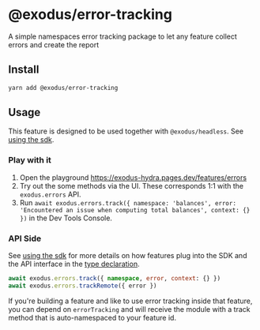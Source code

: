 # @exodus/error-tracking

A simple namespaces error tracking package to let any feature collect errors and create the report

## Install

```sh
yarn add @exodus/error-tracking
```

## Usage

This feature is designed to be used together with `@exodus/headless`. See [using the sdk](../../docs/docs-website/docs/development/using-the-sdk.md).

### Play with it

1. Open the playground https://exodus-hydra.pages.dev/features/errors
2. Try out the some methods via the UI. These corresponds 1:1 with the `exodus.errors` API.
3. Run `await exodus.errors.track({ namespace: 'balances', error: 'Encountered an issue when computing total balances', context: {} })` in the Dev Tools Console.

### API Side

See [using the sdk](../../docs/docs-website/docs/development/using-the-sdk.md#setup-the-api-side) for more details on how features plug into the SDK and the API interface in the [type declaration](./api/index.d.ts).

```ts
await exodus.errors.track({ namespace, error, context: {} })
await exodus.errors.trackRemote({ error })
```

If you're building a feature and like to use error tracking inside that feature, you can depend on `errorTracking` and will receive the module with a track method that is auto-namespaced to your feature id.
